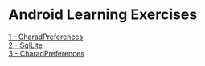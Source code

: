 # Android Learning Exercises

[1 - CharadPreferences](https://github.com/samaelsimoes/CharadPreferences) 
<br> 
[2 - SqlLite](https://github.com/samaelsimoes/SQLlite)
<br>
[3 - CharadPreferences](https://github.com/samaelsimoes/CharadPreferences)
